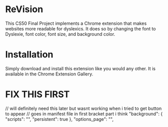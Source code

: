 ReVision
===========

This CS50 Final Project implements a Chrome extension that makes websites more readable for dyslexics.
It does so by changing the font to Dyslexie, font color, font size, and background color.  

Installation
===========
Simply download and install this extension like you would any other. It is available in the Chrome Extension Gallery.



FIX THIS FIRST
===========
// will definitely need this later but wasnt working when i tried to get button to appear
// goes in manifest file in first bracket part i think
"background": {
  "scripts": "",
  "persistent": true
},
"options_page": "",
